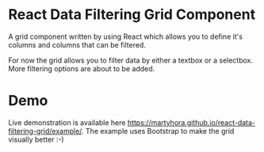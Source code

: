 # React Data Filtering Grid Component

A grid component written by using React which allows you to define it's columns and columns that can be filtered.

For now the grid allows you to filter data by either a textbox or a selectbox. More filtering options are about to be added.

# Demo

Live demonstration is available here https://martyhora.github.io/react-data-filtering-grid/example/. The example uses Bootstrap to make the grid visually better :-)
